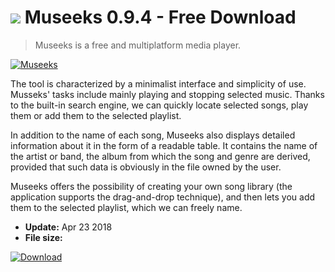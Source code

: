 # ![](https://cdn.softexe.net/static/icon/e/museeks-10351.png) Museeks 0.9.4 - Free Download

> Museeks is a free and multiplatform media player.

[![Museeks](https://gallery.dpcdn.pl/imgc/Tools/80501/g_-_420x350_1.5_-_xe6db7947-1522-4a03-988e-7fc12311642f.jpg)](https://softexe.net/win/multimedia/audio-video-players/museeks:pRcep.html)

The tool is characterized by a minimalist interface and simplicity of use. Musseks' tasks include mainly playing and stopping selected music. Thanks to the built-in search engine, we can quickly locate selected songs, play them or add them to the selected playlist.
 
 In addition to the name of each song, Museeks also displays detailed information about it in the form of a readable table. It contains the name of the artist or band, the album from which the song and genre are derived, provided that such data is obviously in the file owned by the user.
 
 Museeks offers the possibility of creating your own song library (the application supports the drag-and-drop technique), and then lets you add them to the selected playlist, which we can freely name.


- **Update:** Apr 23 2018
- **File size:** 

[![Download](https://cdn.softexe.net/static/img/download.png)](https://softexe.net/win/multimedia/audio-video-players/museeks:pRcep.html)

